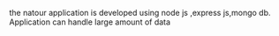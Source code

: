 the natour application is developed using node js ,express js,mongo db.
Application can handle large amount of data
